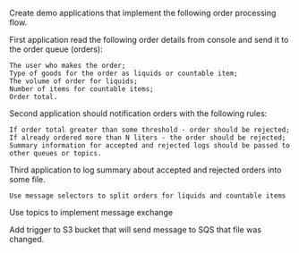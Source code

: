 Create demo applications that implement the following order processing flow. 

First application read the following order details from console and send it to the order queue (orders):

    The user who makes the order;
    Type of goods for the order as liquids or countable item;
    The volume of order for liquids;
    Number of items for countable items;
    Order total.

Second application should notification orders with the following rules:

    If order total greater than some threshold - order should be rejected;
    If already ordered more than N liters - the order should be rejected;
    Summary information for accepted and rejected logs should be passed to other queues or topics.

Third application to log summary about accepted and rejected orders into some file.

    Use message selectors to split orders for liquids and countable items
  
Use topics to implement message exchange
   
Add trigger to S3 bucket that will send message to SQS that file was changed.